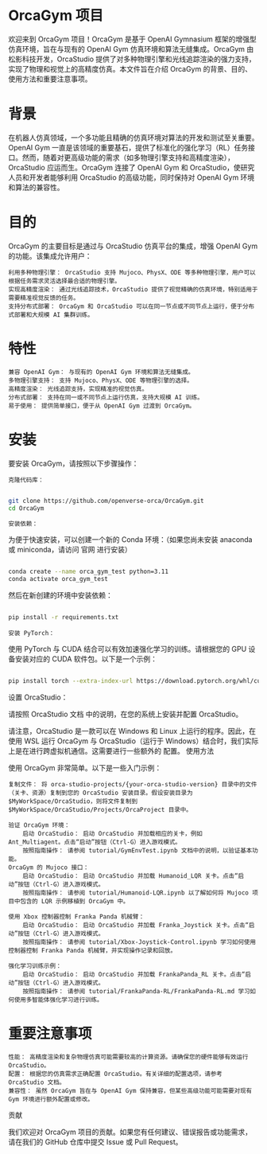 # OrcaGym 项目

欢迎来到 OrcaGym 项目！OrcaGym 是基于 OpenAI Gymnasium 框架的增强型仿真环境，旨在与现有的 OpenAI Gym 仿真环境和算法无缝集成。OrcaGym 由松影科技开发，OrcaStudio 提供了对多种物理引擎和光线追踪渲染的强力支持，实现了物理和视觉上的高精度仿真。本文件旨在介绍 OrcaGym 的背景、目的、使用方法和重要注意事项。
# 背景

在机器人仿真领域，一个多功能且精确的仿真环境对算法的开发和测试至关重要。OpenAI Gym 一直是该领域的重要基石，提供了标准化的强化学习（RL）任务接口。然而，随着对更高级功能的需求（如多物理引擎支持和高精度渲染），OrcaStudio 应运而生。OrcaGym 连接了 OpenAI Gym 和 OrcaStudio，使研究人员和开发者能够利用 OrcaStudio 的高级功能，同时保持对 OpenAI Gym 环境和算法的兼容性。
# 目的

OrcaGym 的主要目标是通过与 OrcaStudio 仿真平台的集成，增强 OpenAI Gym 的功能。该集成允许用户：

    利用多种物理引擎： OrcaStudio 支持 Mujoco、PhysX、ODE 等多种物理引擎，用户可以根据任务需求灵活选择最合适的物理引擎。
    实现高精度渲染： 通过光线追踪技术，OrcaStudio 提供了视觉精确的仿真环境，特别适用于需要精准视觉反馈的任务。
    支持分布式部署： OrcaGym 和 OrcaStudio 可以在同一节点或不同节点上运行，便于分布式部署和大规模 AI 集群训练。

# 特性

    兼容 OpenAI Gym： 与现有的 OpenAI Gym 环境和算法无缝集成。
    多物理引擎支持： 支持 Mujoco、PhysX、ODE 等物理引擎的选择。
    高精度渲染： 光线追踪支持，实现精准的视觉仿真。
    分布式部署： 支持在同一或不同节点上运行仿真，支持大规模 AI 训练。
    易于使用： 提供简单接口，便于从 OpenAI Gym 过渡到 OrcaGym。

# 安装

要安装 OrcaGym，请按照以下步骤操作：

    克隆代码库：

```bash

git clone https://github.com/openverse-orca/OrcaGym.git
cd OrcaGym
```
    安装依赖：

为便于快速安装，可以创建一个新的 Conda 环境：（如果您尚未安装 anaconda 或 miniconda，请访问 官网 进行安装）

```bash

conda create --name orca_gym_test python=3.11
conda activate orca_gym_test
```
然后在新创建的环境中安装依赖：

```bash

pip install -r requirements.txt
```
    安装 PyTorch：

使用 PyTorch 与 CUDA 结合可以有效加速强化学习的训练。请根据您的 GPU 设备安装对应的 CUDA 软件包。以下是一个示例：

```bash

pip install torch --extra-index-url https://download.pytorch.org/whl/cu12x
```
设置 OrcaStudio：

请按照 OrcaStudio 文档 中的说明，在您的系统上安装并配置 OrcaStudio。

请注意，OrcaStudio 是一款可以在 Windows 和 Linux 上运行的程序。因此，在使用 WSL 运行 OrcaGym 与 OrcaStudio（运行于 Windows）结合时，我们实际上是在进行跨虚拟机通信。这需要进行一些额外的 配置。
使用方法

使用 OrcaGym 非常简单。以下是一些入门示例：

    复制文件： 将 orca-studio-projects/{your-orca-studio-version} 目录中的文件（关卡、资源）复制到您的 OrcaStudio 安装目录。假设安装目录为 $MyWorkSpace/OrcaStudio，则将文件复制到 $MyWorkSpace/OrcaStudio/Projects/OrcaProject 目录中。

    验证 OrcaGym 环境：
        启动 OrcaStudio： 启动 OrcaStudio 并加载相应的关卡，例如 Ant_Multiagent。点击“启动”按钮（Ctrl-G）进入游戏模式。
        按照指南操作： 请参阅 tutorial/GymEnvTest.ipynb 文档中的说明，以验证基本功能。
    OrcaGym 的 Mujoco 接口：
        启动 OrcaStudio： 启动 OrcaStudio 并加载 Humanoid_LQR 关卡。点击“启动”按钮（Ctrl-G）进入游戏模式。
        按照指南操作： 请参阅 tutorial/Humanoid-LQR.ipynb 以了解如何将 Mujoco 项目中包含的 LQR 示例移植到 OrcaGym 中。

    使用 Xbox 控制器控制 Franka Panda 机械臂：
        启动 OrcaStudio： 启动 OrcaStudio 并加载 Franka_Joystick 关卡。点击“启动”按钮（Ctrl-G）进入游戏模式。
        按照指南操作： 请参阅 tutorial/Xbox-Joystick-Control.ipynb 学习如何使用控制器控制 Franka Panda 机械臂，并实现操作记录和回放。

    强化学习训练示例：
        启动 OrcaStudio： 启动 OrcaStudio 并加载 FrankaPanda_RL 关卡。点击“启动”按钮（Ctrl-G）进入游戏模式。
        按照指南操作： 请参阅 tutorial/FrankaPanda-RL/FrankaPanda-RL.md 学习如何使用多智能体强化学习进行训练。

# 重要注意事项

    性能： 高精度渲染和复杂物理仿真可能需要较高的计算资源。请确保您的硬件能够有效运行 OrcaStudio。
    配置： 根据您的仿真需求正确配置 OrcaStudio。有关详细的配置选项，请参考 OrcaStudio 文档。
    兼容性： 虽然 OrcaGym 旨在与 OpenAI Gym 保持兼容，但某些高级功能可能需要对现有 Gym 环境进行额外配置或修改。

贡献

我们欢迎对 OrcaGym 项目的贡献。如果您有任何建议、错误报告或功能需求，请在我们的 GitHub 仓库中提交 Issue 或 Pull Request。